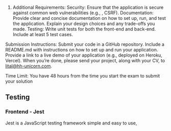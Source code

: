 
1. Additional Requirements:
Security: Ensure that the application is secure against common web vulnerabilities (e.g., , CSRF).
Documentation: Provide clear and concise documentation on how to set up, run, and test the application. Explain your design choices and any trade-offs you made.
Testing: Write unit tests for both the front-end and back-end. Include at least 5 test cases.

Submission Instructions:
Submit your code in a GitHub repository.
Include a README.md with instructions on how to set up and run your application.
Provide a link to a live demo of your application (e.g., deployed on Heroku, Vercel).
When you’re done, please send your project, along with your CV, to lital@hh-unicorn.com.

Time Limit:
You have 48 hours from the time you start the exam to submit your solution

## Testing
### Frontend - Jest
Jest is a JavaScript testing framework simple and easy to use,
 